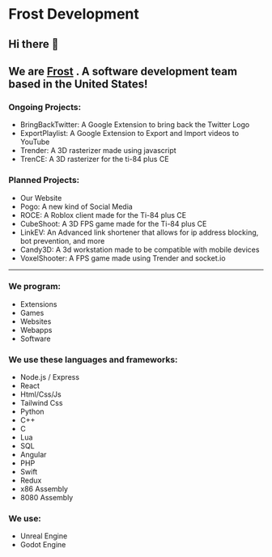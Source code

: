 # Frost Development
## Hi there 👋
We are [**Frost**](https://frostco.repl.co) . A software development team based in the United States!
---
### Ongoing Projects: 
* BringBackTwitter: A Google Extension to bring back the Twitter Logo
* ExportPlaylist: A Google Extension to Export and Import videos to YouTube
* Trender: A 3D rasterizer made using javascript
* TrenCE: A 3D rasterizer for the ti-84 plus CE
### Planned Projects:
* Our Website
* Pogo: A new kind of Social Media
* ROCE: A Roblox client made for the Ti-84 plus CE
* CubeShoot: A 3D FPS game made for the Ti-84 plus CE
* LinkEV: An Advanced link shortener that allows for ip address blocking, bot prevention, and more
* Candy3D: A 3d workstation made to be compatible with mobile devices
* VoxelShooter: A FPS game made using Trender and socket.io
---
### We program:
* Extensions
* Games
* Websites
* Webapps
* Software
### We use these languages and frameworks:
* Node.js / Express
* React
* Html/Css/Js
* Tailwind Css
* Python
* C++
* C
* Lua
* SQL
* Angular
* PHP
* Swift
* Redux
* x86 Assembly
* 8080 Assembly
### We use:
* Unreal Engine
* Godot Engine
